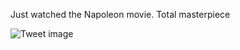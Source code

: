 Just watched the Napoleon movie. Total masterpiece


![Tweet image](/asset/crosspoast/GARGZqWbAAAiP0S.jpg)

